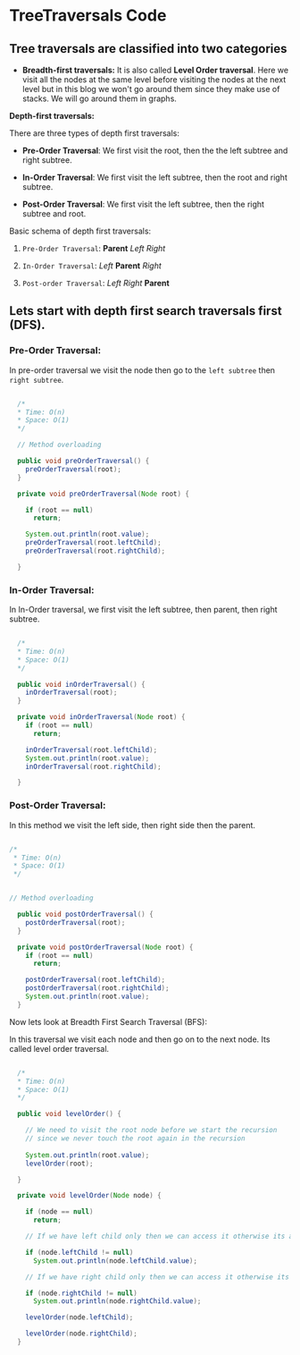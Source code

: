 # TreeTraversals Code

## Tree traversals are classified into two categories

- **Breadth-first traversals:** It is also called **Level Order traversal**. Here we visit all the nodes at the same level before visiting the
  nodes at the next level but in this blog we won't go around them since they make use of stacks. We will go around them in graphs.

**Depth-first traversals:**

There are three types of depth first traversals:

- **Pre-Order Traversal**: We first visit the root, then the the left subtree and right subtree.

- **In-Order Traversal**: We first visit the left subtree, then the root and right subtree.

- **Post-Order Traversal**: We first visit the left subtree, then the right subtree and root.

Basic schema of depth first traversals:

1. `Pre-Order Traversal`: **Parent** _Left_ _Right_

2. `In-Order Traversal`: _Left_ **Parent** _Right_

3. `Post-order Traversal`: _Left_ _Right_ **Parent**

## Lets start with depth first search traversals first (DFS).

### Pre-Order Traversal:

In pre-order traversal we visit the node then go to the `left subtree` then `right subtree`.

```java:preOrder.java

  /*
  * Time: O(n)
  * Space: O(1)
  */

  // Method overloading

  public void preOrderTraversal() {
    preOrderTraversal(root);
  }

  private void preOrderTraversal(Node root) {

    if (root == null)
      return;

    System.out.println(root.value);
    preOrderTraversal(root.leftChild);
    preOrderTraversal(root.rightChild);

  }

```

### In-Order Traversal:

In In-Order traversal, we first visit the left subtree, then parent, then right subtree.

```JAVA:inOrderTraversal.java

  /*
  * Time: O(n)
  * Space: O(1)
  */

  public void inOrderTraversal() {
    inOrderTraversal(root);
  }

  private void inOrderTraversal(Node root) {
    if (root == null)
      return;

    inOrderTraversal(root.leftChild);
    System.out.println(root.value);
    inOrderTraversal(root.rightChild);

  }
```

### Post-Order Traversal:

In this method we visit the left side, then right side then the parent.

```JAVA:postOrderTraversal.java

/*
 * Time: O(n)
 * Space: O(1)
 */


// Method overloading

  public void postOrderTraversal() {
    postOrderTraversal(root);
  }

  private void postOrderTraversal(Node root) {
    if (root == null)
      return;

    postOrderTraversal(root.leftChild);
    postOrderTraversal(root.rightChild);
    System.out.println(root.value);
  }
```

Now lets look at Breadth First Search Traversal (BFS):

In this traversal we visit each node and then go on to the next node. Its called level order traversal.

```Java:levelOrderTraversal.java

  /*
  * Time: O(n)
  * Space: O(1)
  */

  public void levelOrder() {

    // We need to visit the root node before we start the recursion 
    // since we never touch the root again in the recursion
   
    System.out.println(root.value);
    levelOrder(root);

  }

  private void levelOrder(Node node) {

    if (node == null)
      return;

    // If we have left child only then we can access it otherwise its an error

    if (node.leftChild != null) 
      System.out.println(node.leftChild.value);

    // If we have right child only then we can access it otherwise its an errors

    if (node.rightChild != null) 
      System.out.println(node.rightChild.value);

    levelOrder(node.leftChild);

    levelOrder(node.rightChild);
  }

```
